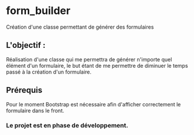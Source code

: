 # form_builder
Création d'une classe permettant de générer des formulaires

## L'objectif :
Réalisation d'une classe qui me permettra de générer n'importe quel élément d'un formulaire, 
le but étant de me permettre de diminuer le temps passé à la création d'un formulaire.


## Prérequis
Pour le moment Bootstrap est nécessaire afin d'afficher correctement le formulaire dans le front.

### Le projet est en phase de développement.
